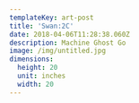 ```yaml
---
templateKey: art-post
title: 'Swan:2C'
date: 2018-04-06T11:28:38.060Z
description: Machine Ghost Go
image: /img/untitled.jpg
dimensions:
  height: 20
  unit: inches
  width: 20
---
```


